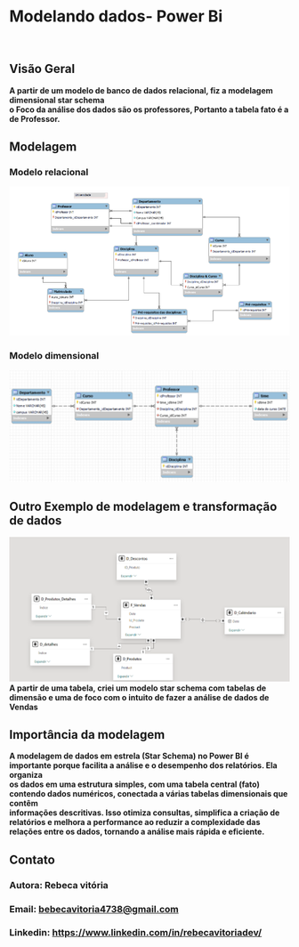 </h1>
<h1>
   <span>Modelando dados- Power Bi</span>
</h1>

<br />

## Visão Geral
 <b>A partir de um modelo de banco de dados relacional, fiz a modelagem dimensional star schema<br>
 o Foco da análise dos dados são os professores, Portanto a tabela fato é a de Professor.</b>


## Modelagem
### Modelo relacional
![alt text](image.png)

### Modelo dimensional
![alt text](image-1.png)

## Outro Exemplo de modelagem e transformação de dados
![alt text](image-2.png)
<b>A partir de uma tabela, criei um modelo star schema com tabelas de dimensão e uma de foco com o intuito de fazer a análise de dados de Vendas</b>

## Importância da modelagem
<b> A modelagem de dados em estrela (Star Schema) no Power BI é importante porque facilita a análise e o desempenho dos relatórios. Ela organiza <br>os dados em uma estrutura simples, com uma tabela central (fato) contendo dados numéricos, conectada a várias tabelas dimensionais que contêm <br>informações descritivas. Isso otimiza consultas, simplifica a criação de relatórios e melhora a performance ao reduzir a complexidade das relações entre os dados, tornando a análise mais rápida e eficiente.</b>    

## Contato
   ### Autora: Rebeca vitória
   ### Email: bebecavitoria4738@gmail.com
   ### Linkedin: https://www.linkedin.com/in/rebecavitoriadev/
   


       




  
